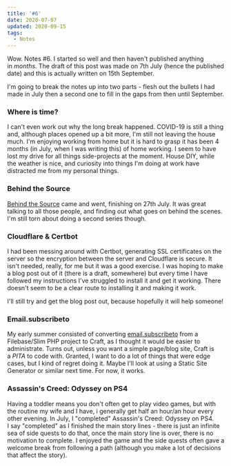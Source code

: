 ```yaml
---
title: '#6'
date: 2020-07-07
updated: 2020-09-15
tags:
  - Notes
---
```


<p>Wow. Notes #6. I started so well and then haven't published anything in <em>months</em>. The draft of this post was made on 7th July (hence the published date) and this is actually written on 15th September.</p>
<p>I'm going to break the notes up into two parts - flesh out the bullets I had made in July then a second one to fill in the gaps from then until September.</p>
<h3>Where is time?</h3><p>I can't even work out why the long break happened. COVID-19 is still a thing and, although places opened up a bit more, I'm still not leaving the house much. I'm enjoying working from home but it is hard to grasp it has been 4 months (in July, when I was writing this) of home working. I seem to have lost my drive for all things side-projects at the moment. House DIY, while the weather is nice, and curiosity into things I'm doing at work have distracted me from my personal things.</p><h3>Behind the Source</h3>
<p><a href="https://www.behindthesource.co.uk/">Behind the Source</a> came and went, finishing on 27th July. It was great talking to all those people, and finding out what goes on behind the scenes. I'm still torn about doing a second series though.</p><h3>Cloudflare & Certbot</h3><p>I had been messing around with Certbot, generating SSL certificates on the server so the encryption between the server and Cloudflare is secure. It isn't needed, really, for me but it was a good exercise. I was hoping to make a blog post out of it (there is a draft, somewhere) but every time I have followed my instructions I've struggled to install it and get it working. There doesn't seem to be a clear route to installing it and making it work.</p><p>I'll still try and get the blog post out, because hopefully it will help someone!</p>
<h3>Email.subscribeto</h3><p>My early summer consisted of converting <a href="https://email.subscribeto.at/">email.subscribeto</a> from a Filebase/Slim PHP project to Craft, as I thought it would be easier to administrate. Turns out, unless you want a simple page/blog site, Craft is a <em>PITA</em> to code with. Granted, I want to do a lot of things that were edge cases, but I kind of regret doing it. Maybe I'll look at using a Static Site Generator or similar next time. For now, it works.</p><h3>Assassin's Creed: Odyssey on PS4</h3><p>Having a toddler means you don't often get to play video games, but with the routine my wife and I have, i generally get half an hour/an hour every other evening. In July, I "completed" Assassin's Creed: Odyssey on PS4. I say "completed" as I finished the main story lines - there is just an infinite sea of side quests to do that, once the main story line is over, there is no motivation to complete. I enjoyed the game and the side quests often gave a welcome break from following a path (although you make a lot of decisions that affect the story).</p>
